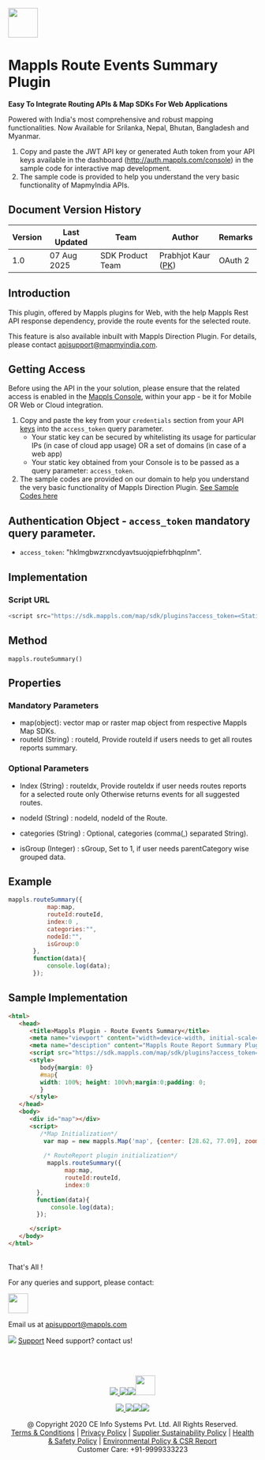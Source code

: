 [<img src="https://about.mappls.com/images/mappls-b-logo.svg" height="60"/> </p>](https://www.mapmyindia.com/api)



# Mappls Route Events Summary Plugin 

**Easy To Integrate Routing APIs & Map SDKs For Web Applications**

Powered with India's most comprehensive and robust mapping functionalities. Now Available for Srilanka, Nepal, Bhutan, Bangladesh and Myanmar.

1. Copy and paste the JWT API key or generated Auth token from your API keys available in the dashboard (http://auth.mappls.com/console) in the sample code for interactive map development.
2. The sample code is provided to help you understand the very basic functionality of MapmyIndia APIs.

## Document Version History

| Version | Last Updated | Team | Author |Remarks |
| ---- | ---- | ---- | ---- | ---- |
| 1.0 | 07 Aug 2025 | SDK Product Team | Prabhjot Kaur ([PK](https://github.com/prabhjot729)) | OAuth 2 |

## Introduction

This plugin, offered by Mappls plugins for Web, with the help Mappls Rest API response dependency, provide the route events for the selected route.

This feature is also available inbuilt with Mappls Direction Plugin. For details, please contact apisupport@mapmyindia.com.

## Getting Access

Before using the API in the your solution, please ensure that the related access is enabled in the [Mappls Console](https://auth.mappls.com/console/), within your app - be it for Mobile OR Web or Cloud integration.

1. Copy and paste the key from your `credentials` section from your API [keys](https://auth.mappls.com/console/) into the `access_token` query parameter.
    - Your static key can be secured by whitelisting its usage for particular IPs (in case of cloud app usage) OR a set of domains (in case of a web app)
    - Your static key obtained from your Console is to be passed as a query parameter: `access_token`.
2. The sample codes are provided on our domain to help you understand the very basic functionality of Mappls Direction Plugin. [See Sample Codes here](https://about.mappls.com/api/web-sdk/vector-plugin-example/Direction/mappls-event-alongtheroute-direction-plugin)

## Authentication Object - `access_token` mandatory query parameter.

-  `access_token`: "hklmgbwzrxncdyavtsuojqpiefrbhqplnm".


## Implementation


### Script URL

```js
<script src="https://sdk.mappls.com/map/sdk/plugins?access_token=<Static Key>&v=3.0&libraries=routesummary"></script>
```

## Method

`mappls.routeSummary()`

## Properties

### Mandatory Parameters

  - map(object): vector map or raster map object from respective Mappls Map SDKs.
  - routeId (String) : routeId, Provide routeId if users needs to get all routes reports summary.

### Optional Parameters


 - Index (String) : routeIdx, Provide routeIdx if user needs routes reports for a selected route only Otherwise returns events for all suggested routes.

 - nodeId (String) : nodeId, nodeId of the Route.

 - categories (String) : Optional, categories (comma(,) separated String).

 - isGroup (Integer) : sGroup, Set to 1, if user needs parentCategory wise grouped data.


## Example


 ```js
mappls.routeSummary({
            map:map,
            routeId:routeId,
            index:0 , 
            categories:"",
            nodeId:"",
            isGroup:0
        },
        function(data){
            console.log(data);
        });
 ```

## Sample Implementation

```html
<html>
   <head>
      <title>Mappls Plugin - Route Events Summary</title>
      <meta name="viewport" content="width=device-width, initial-scale=1.0">
      <meta name="desciption" content="Mappls Route Report Summary Plugin">
      <script src="https://sdk.mappls.com/map/sdk/plugins?access_token=<Static Key>&v=3.0&libraries=routesummary"></script>
      <style>
         body{margin: 0}
         #map{
         width: 100%; height: 100vh;margin:0;padding: 0;
         }
      </style>
   </head>
   <body>
      <div id="map"></div>
      <script>
         /*Map Initialization*/
          var map = new mappls.Map('map', {center: [28.62, 77.09], zoom: 15, search: false});
          
          /* RouteReport plugin initialization*/
           mappls.routeSummary({
                map:map,
                routeId:routeId,
                index:0 
        },
        function(data){
            console.log(data);
        });

      </script>
   </body>
</html>
```



<br>
That's All !

For any queries and support, please contact:

[<img src="https://about.mappls.com/images/mappls-logo.svg" height="40"/> </p>](https://about.mappls.com/api/)
Email us at [apisupport@mappls.com](mailto:apisupport@mappls.com)


![](https://www.mapmyindia.com/api/img/icons/support.png)
[Support](https://www.mapmyindia.com/api/index.php#f_cont)
Need support? contact us!

<br></br>

[<p align="center"> <img src="https://www.mapmyindia.com/api/img/icons/stack-overflow.png"/> ](https://stackoverflow.com/questions/tagged/mapmyindia-api)[![](https://www.mapmyindia.com/api/img/icons/blog.png)](http://www.mapmyindia.com/blog/)[![](https://www.mapmyindia.com/api/img/icons/gethub.png)](https://github.com/MapmyIndia)[<img src="https://mmi-api-team.s3.ap-south-1.amazonaws.com/API-Team/npm-logo.one-third%5B1%5D.png" height="40"/> </p>](https://www.npmjs.com/org/mapmyindia)

[<p align="center"> <img src="https://www.mapmyindia.com/june-newsletter/icon4.png"/> ](https://www.facebook.com/MapmyIndia)[![](https://www.mapmyindia.com/june-newsletter/icon2.png)](https://twitter.com/MapmyIndia)[![](https://www.mapmyindia.com/newsletter/2017/aug/llinkedin.png)](https://www.linkedin.com/company/mapmyindia)[![](https://www.mapmyindia.com/june-newsletter/icon3.png)](https://www.youtube.com/user/MapmyIndia/)

<div align="center">@ Copyright 2020 CE Info Systems Pvt. Ltd. All Rights Reserved.</div>

<div align="center"> <a href="https://www.mapmyindia.com/api/terms-&-conditions">Terms & Conditions</a> | <a href="https://www.mapmyindia.com/about/privacy-policy">Privacy Policy</a> | <a href="https://www.mapmyindia.com/pdf/mapmyIndia-sustainability-policy-healt-labour-rules-supplir-sustainability.pdf">Supplier Sustainability Policy</a> | <a href="https://www.mapmyindia.com/pdf/Health-Safety-Management.pdf">Health & Safety Policy</a> | <a href="https://www.mapmyindia.com/pdf/Environment-Sustainability-Policy-CSR-Report.pdf">Environmental Policy & CSR Report</a>

<div align="center">Customer Care: +91-9999333223</div>
